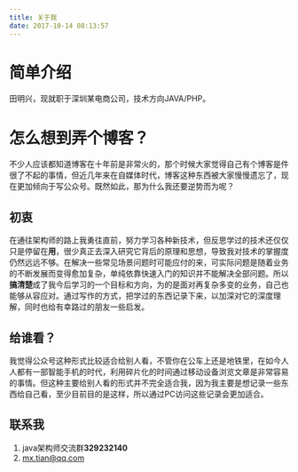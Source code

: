 ```yaml
---
title: 关于我
date: 2017-10-14 08:13:57
---
```


# 简单介绍

田明兴，现就职于深圳某电商公司，技术方向JAVA/PHP。

# 怎么想到弄个博客？

不少人应该都知道博客在十年前是非常火的，那个时候大家觉得自己有个博客是件很了不起的事情，但近几年来在自媒体时代，博客这种东西被大家慢慢遗忘了，现在更加倾向于写公众号。既然如此，那为什么我还要逆势而为呢？

## 初衷

在通往架构师的路上我勇往直前，努力学习各种新技术，但反思学过的技术还仅仅只是停留在**用**，很少真正去深入研究它背后的原理和思想，导致我对技术的掌握度仍然远远不够。在解决一些常见场景问题时可能应付的来，可实际问题是随着业务的不断发展而变得愈加复杂，单纯依靠快速入门的知识并不能解决全部问题。所以**搞清楚**成了我今后学习的一个目标和方向，为的是面对再复杂多变的业务，自己也能够从容应对。通过写作的方式，把学过的东西记录下来，以加深对它的深度理解，同时也给有幸路过的朋友一些启发。

## 给谁看？

我觉得公众号这种形式比较适合给别人看，不管你在公车上还是地铁里，在如今人人都有一部智能手机的时代，利用碎片化的时间通过移动设备浏览文章是非常容易的事情。但这种主要给别人看的形式并不完全适合我，因为我主要是想记录一些东西给自己看，至少目前目的是这样，所以通过PC访问这些记录会更加适合。

## 联系我

1. java架构师交流群**329232140**
1. mx.tian@qq.com
